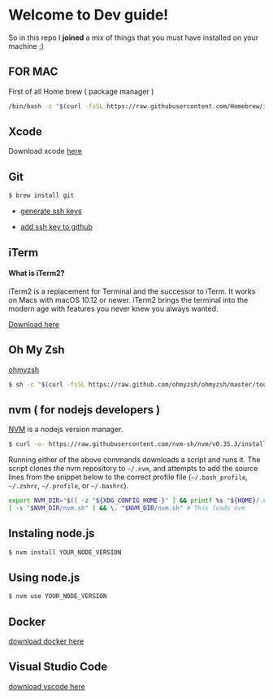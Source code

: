
# Welcome to Dev guide!

So in this repo I **joined** a mix of things that you must have installed on your machine ;)


## FOR  MAC

First of all Home brew ( package manager )

```bash
/bin/bash -c "$(curl -fsSL https://raw.githubusercontent.com/Homebrew/install/master/install.sh)"
```


## Xcode

Download xcode [here]([https://apps.apple.com/br/app/xcode/id497799835?mt=12](https://apps.apple.com/br/app/xcode/id497799835?mt=12))

## Git

```bash
$ brew install git
```

- [generate ssh keys](https://help.github.com/en/enterprise/2.15/user/articles/generating-a-new-ssh-key-and-adding-it-to-the-ssh-agen)

- [add ssh key to github](https://help.github.com/pt/github/authenticating-to-github/adding-a-new-ssh-key-to-your-github-account)

## iTerm

#### What is iTerm2?

iTerm2 is a replacement for Terminal and the successor to iTerm. It works on Macs with macOS 10.12 or newer. iTerm2 brings the terminal into the modern age with features you never knew you always wanted.

[Download here](http://iterm2.com)

## Oh My Zsh

[ohmyzsh](https://ohmyz.sh/)

```bash
$ sh -c "$(curl -fsSL https://raw.github.com/ohmyzsh/ohmyzsh/master/tools/install.sh)"
```

## nvm ( for nodejs developers )
[NVM]([https://github.com/nvm-sh/nvma](https://github.com/nvm-sh/nvma)) is a nodejs version manager.

```bash
$ curl -o- https://raw.githubusercontent.com/nvm-sh/nvm/v0.35.3/install.sh | bash
```
Running either of the above commands downloads a script and runs it. The script clones the nvm repository to `~/.nvm`, and attempts to add the source lines from the snippet below to the correct profile file (`~/.bash_profile`, `~/.zshrc`, `~/.profile`, or `~/.bashrc`).

```bash
export NVM_DIR="$([ -z "${XDG_CONFIG_HOME-}" ] && printf %s "${HOME}/.nvm" || printf %s "${XDG_CONFIG_HOME}/nvm")"
[ -s "$NVM_DIR/nvm.sh" ] && \. "$NVM_DIR/nvm.sh" # This loads nvm
```

## Instaling node.js

```bash
$ nvm install YOUR_NODE_VERSION
```

## Using node.js

```bash
$ nvm use YOUR_NODE_VERSION 
```

## Docker

[download docker here](https://www.docker.com/products/docker-desktop)

## Visual Studio Code

[download vscode here](https://code.visualstudio.com/)
